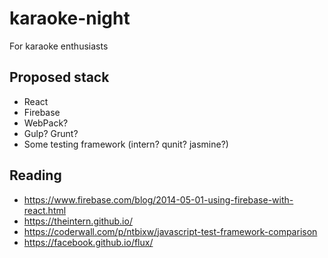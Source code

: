 # karaoke-night
For karaoke enthusiasts

## Proposed stack
- React
- Firebase
- WebPack?
- Gulp? Grunt?
- Some testing framework (intern? qunit? jasmine?)

## Reading
- https://www.firebase.com/blog/2014-05-01-using-firebase-with-react.html
- https://theintern.github.io/
- https://coderwall.com/p/ntbixw/javascript-test-framework-comparison
- https://facebook.github.io/flux/
